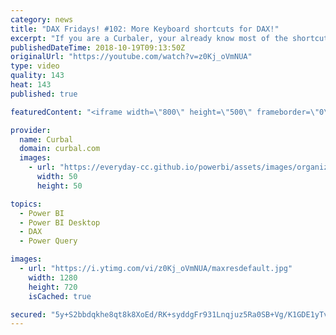```yaml
---
category: news
title: "DAX Fridays! #102: More Keyboard shortcuts for DAX!"
excerpt: "If you are a Curbaler, your already know most of the shortcuts that the Power BI team released with the new DAX Editor,  but the few that are new, I review them here ;)  Here is Part 1: https://www.youtube.com/watch?v=vkiMu32iwPs  SUBSCRIBE so you don't miss another video! https://www.youtube.com/channel/UCJ7UhloHSA4wAqPzyi6TOkw?sub_confirmation=1"
publishedDateTime: 2018-10-19T09:13:50Z
originalUrl: "https://youtube.com/watch?v=z0Kj_oVmNUA"
type: video
quality: 143
heat: 143
published: true

featuredContent: "<iframe width=\"800\" height=\"500\" frameborder=\"0\" src=\"https://www.youtube.com/embed/z0Kj_oVmNUA\" allow=\"accelerometer; autoplay; encrypted-media; gyroscope; picture-in-picture\" allowfullscreen></iframe>"

provider:
  name: Curbal
  domain: curbal.com
  images:
    - url: "https://everyday-cc.github.io/powerbi/assets/images/organizations/curbal.com-50x50.jpg"
      width: 50
      height: 50

topics:
  - Power BI
  - Power BI Desktop
  - DAX
  - Power Query

images:
  - url: "https://i.ytimg.com/vi/z0Kj_oVmNUA/maxresdefault.jpg"
    width: 1280
    height: 720
    isCached: true

secured: "5y+S2bbdqkhe8qt8k8XoEd/RK+syddgFr931Lnqjuz5Ra0SB+Vg/K1GDE1yTv5VaDSDjxkrwG7Q9tl+OgRmS7gtuQxZ8aZp6+wyseQqeboUouizSucScHdOjnYgLmL8an5ozoXFDHVcIRgREEyTeS1J100yf29+cddXC7mMaolXSnuadbAFcYx37ceAzI5HP/VEqgYAjKjtdha8q99J5QcJEwo6bRm5n+RhRjUAMReC7L0dNLssSs2ZzeQsdhoDRnHwH12ZteLfN4ehpR9sz0h1yqN8D0uWanygfqcH4DGYCP/i2xqyVdY18pqSg7N2T2JT9qLN3wvQp43LAeJCtIVb0/HtfwXTocBqGG4aCVJGUUOx8k+4nvIjQIfIyTQjKASKUJU1PpAAEPww8Pwt8pF6ScQrKHwwMprNb4tYTKdlpTfUhSrhqq9VkBKFvM7Ep;k597b1Ry5TT6muwP2zt2cg=="
---
```


